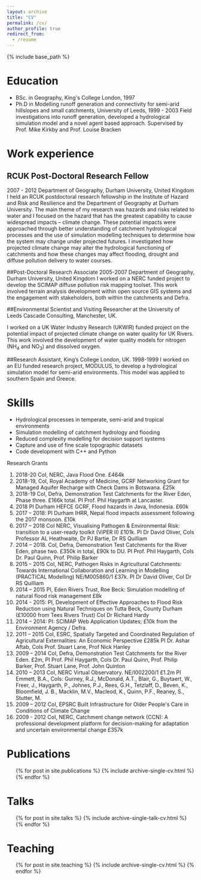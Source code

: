 ```yaml
---
layout: archive
title: "CV"
permalink: /cv/
author_profile: true
redirect_from:
  - /resume
---
```


{% include base_path %}

Education
======
* BSc. in Geography, King's College London, 1997
* Ph.D in Modelling runoff generation and connectivity for semi-arid hillslopes and small catchments, University of Leeds, 1999 - 2003
Field investigations into runoff generation, developed a hydrological simulation model and a novel agent based approach. Supervised by Prof. Mike Kirkby and Prof. Louise Bracken


Work experience
======
## RCUK Post-Doctoral Research Fellow
2007 - 2012
Department of Geography, Durham University, United Kingdom
I held an RCUK postdoctoral research fellowship in the Institute of Hazard and Risk and Resilience and the Department of Geography at Durham University. The main theme of my research was hazards and risks related to water and I focused on the hazard that has the greatest capability to cause widespread impacts – climate change. These potential impacts were approached through better understanding of catchment hydrological processes and the use of simulation modelling techniques to determine how the system may change under projected futures.  I investigated how projected climate change may alter the hydrological functioning of catchments and how these changes may affect flooding, drought and diffuse pollution delivery to water courses.

##Post-Doctoral Research Associate
2005-2007
Department of Geography, Durham University, United Kingdom
I worked on a NERC funded project to develop the SCIMAP diffuse pollution risk mapping toolset. This work involved terrain analysis development within open source GIS systems and the engagement with stakeholders, both within the catchments and Defra.

##Environmental Scientist and Visiting Researcher at the University of Leeds
Cascade Consulting, Manchester, UK.

I worked on a UK Water Industry Research (UKWIR) funded project on the potential impact of projected climate change on water quality for UK Rivers. This work involved the development of water quality models for nitrogen (NH<sub>4</sub> and NO<sub>3</sub>) and dissolved oxygen.

##Research Assistant, King’s College London, UK.
1998-1999
I worked on an EU funded research project, MODULUS, to develop a hydrological simulation model for semi-arid environments. This model was applied to southern Spain and Greece.



Skills
======
* Hydrological processes in temperate, semi-arid and tropical environments
* Simulation modelling of catchment hydrology and flooding
* Reduced complexity modelling for decision support systems
* Capture and use of fine scale topographic datasets
* Code development with C++ and Python

Research Grants
1.  2018-20 CoI, NERC, Java Flood One. £464k
1.  2018-19, CoI, Royal Academy of Medicine, GCRF Networking Grant for Managed Aquifer Recharge with Check Dams in Botswana. £25k
1.	2018-19 CoI, Defra, Demonstration Test Catchments for the River Eden, Phase three. £166k total. PI Prof. Phil Haygarth at Lancaster.  
2.	2018 PI Durham HEFCE GCRF, Flood hazards in Java, Indonesia. £60k
3.	2017 – 2018: PI Durham IHRR, Nepal flood impacts assessment following the 2017 monsoon. £10k
4.	2017 – 2018 CoI NERC, Visualising Pathogen & Environmental Risk: transition to a user-ready toolkit (ViPER II) £101k. PI Dr David Oliver, CoIs Professor AL Heathwaite, Dr PJ Bartie, Dr RS Quilliam
5.	2014 – 2018. CoI, Defra, Demonstration Test Catchments for the River Eden, phase two. £350k in total, £90k to DU. PI Prof. Phil Haygarth, CoIs Dr. Paul Quinn, Prof. Philip Barker
6.	2015 – 2015 CoI, NERC, Pathogen Risks in Agricultural Catchments: Towards International Collaboration and Learning in Modelling (PRACTICAL Modelling) NE/M005860/1 £37k. PI Dr David Oliver, CoI Dr RS Quilliam
7.	2014 – 2015 PI, Eden Rivers Trust, Roe Beck: Simulation modelling of natural flood risk management £8k
8.	2014 - 2015: PI, Development of Effective Approaches to Flood Risk Reduction using Natural Techniques on Tutta Beck, County Durham (£10000 from Tees Rivers Trust) CoI Dr Richard Hardy
9.	2014 – 2014: PI: SCIMAP Web Application Updates; £10k from the Environment Agency / Defra.
10.	2011 – 2015 CoI, ESRC, Spatially Targeted and Coordinated Regulation of Agricultural Externalities: An Economic Perspective £285k PI Dr. Ashar Aftab, CoIs Prof. Stuart Lane, Prof Nick Hanley
11.	2009 – 2014 CoI, Defra, Demonstration Test Catchments for the River Eden. £2m, PI Prof. Phil Haygarth, CoIs Dr. Paul Quinn, Prof. Philip Barker, Prof. Stuart Lane, Prof. John Quinton
12.	2010 – 2013 CoI, NERC Virtual Observatory. NE/I002200/1 £1.2m PI Emmett, B.A., CoIs: Gurney, R.J., McDonald, A.T., Blair, G., Buytaert, W., Freer, J., Haygarth, P., Johnes, P.J., Rees, G.H., Tetzlaff, D., Beven, K., Bloomfield, J. B., Macklin, M.V., Macleod, K., Quinn, P.F., Reaney, S., Stutter, M.
13.	2009 – 2012 CoI, EPSRC Built Infrastructure for Older People's Care in Conditions of Climate Change
14. 2009 - 2012 CoI, NERC, Catchment change network (CCN): A professional development platform for decision-making for adaptation and uncertain environmental change £357k


Publications
======
  <ul>{% for post in site.publications %}
    {% include archive-single-cv.html %}
  {% endfor %}</ul>

Talks
======
  <ul>{% for post in site.talks %}
    {% include archive-single-talk-cv.html %}
  {% endfor %}</ul>

Teaching
======
  <ul>{% for post in site.teaching %}
    {% include archive-single-cv.html %}
  {% endfor %}</ul>
